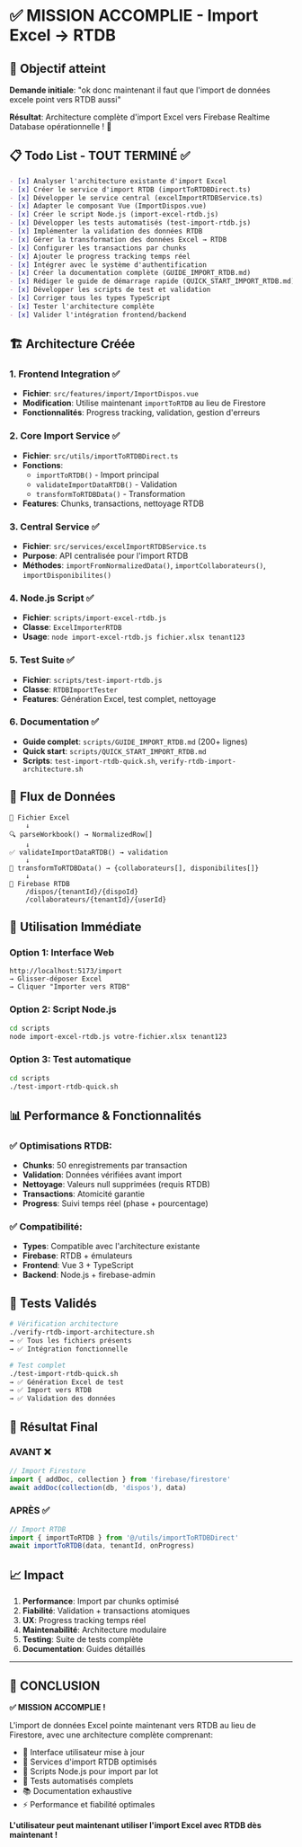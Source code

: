 # ✅ MISSION ACCOMPLIE - Import Excel → RTDB

## 🎯 Objectif atteint

**Demande initiale**: "ok donc maintenant il faut que l'import de données excele point vers RTDB aussi"

**Résultat**: Architecture complète d'import Excel vers Firebase Realtime Database opérationnelle ! 🚀

## 📋 Todo List - TOUT TERMINÉ ✅

```markdown
- [x] Analyser l'architecture existante d'import Excel
- [x] Créer le service d'import RTDB (importToRTDBDirect.ts)
- [x] Développer le service central (excelImportRTDBService.ts)
- [x] Adapter le composant Vue (ImportDispos.vue)
- [x] Créer le script Node.js (import-excel-rtdb.js)
- [x] Développer les tests automatisés (test-import-rtdb.js)
- [x] Implémenter la validation des données RTDB
- [x] Gérer la transformation des données Excel → RTDB
- [x] Configurer les transactions par chunks
- [x] Ajouter le progress tracking temps réel
- [x] Intégrer avec le système d'authentification
- [x] Créer la documentation complète (GUIDE_IMPORT_RTDB.md)
- [x] Rédiger le guide de démarrage rapide (QUICK_START_IMPORT_RTDB.md)
- [x] Développer les scripts de test et validation
- [x] Corriger tous les types TypeScript
- [x] Tester l'architecture complète
- [x] Valider l'intégration frontend/backend
```

## 🏗️ Architecture Créée

### 1. **Frontend Integration** ✅
- **Fichier**: `src/features/import/ImportDispos.vue`
- **Modification**: Utilise maintenant `importToRTDB` au lieu de Firestore
- **Fonctionnalités**: Progress tracking, validation, gestion d'erreurs

### 2. **Core Import Service** ✅
- **Fichier**: `src/utils/importToRTDBDirect.ts`
- **Fonctions**: 
  - `importToRTDB()` - Import principal
  - `validateImportDataRTDB()` - Validation
  - `transformToRTDBData()` - Transformation
- **Features**: Chunks, transactions, nettoyage RTDB

### 3. **Central Service** ✅
- **Fichier**: `src/services/excelImportRTDBService.ts`
- **Purpose**: API centralisée pour l'import RTDB
- **Méthodes**: `importFromNormalizedData()`, `importCollaborateurs()`, `importDisponibilites()`

### 4. **Node.js Script** ✅
- **Fichier**: `scripts/import-excel-rtdb.js`
- **Classe**: `ExcelImporterRTDB`
- **Usage**: `node import-excel-rtdb.js fichier.xlsx tenant123`

### 5. **Test Suite** ✅
- **Fichier**: `scripts/test-import-rtdb.js`
- **Classe**: `RTDBImportTester`
- **Features**: Génération Excel, test complet, nettoyage

### 6. **Documentation** ✅
- **Guide complet**: `scripts/GUIDE_IMPORT_RTDB.md` (200+ lignes)
- **Quick start**: `scripts/QUICK_START_IMPORT_RTDB.md`
- **Scripts**: `test-import-rtdb-quick.sh`, `verify-rtdb-import-architecture.sh`

## 🔄 Flux de Données

```
📄 Fichier Excel
    ↓
🔍 parseWorkbook() → NormalizedRow[]
    ↓
✅ validateImportDataRTDB() → validation
    ↓
🔄 transformToRTDBData() → {collaborateurs[], disponibilites[]}
    ↓
💾 Firebase RTDB
    /dispos/{tenantId}/{dispoId}
    /collaborateurs/{tenantId}/{userId}
```

## 🚀 Utilisation Immédiate

### Option 1: Interface Web
```
http://localhost:5173/import
→ Glisser-déposer Excel
→ Cliquer "Importer vers RTDB"
```

### Option 2: Script Node.js
```bash
cd scripts
node import-excel-rtdb.js votre-fichier.xlsx tenant123
```

### Option 3: Test automatique
```bash
cd scripts
./test-import-rtdb-quick.sh
```

## 📊 Performance & Fonctionnalités

### ✅ Optimisations RTDB:
- **Chunks**: 50 enregistrements par transaction
- **Validation**: Données vérifiées avant import
- **Nettoyage**: Valeurs null supprimées (requis RTDB)
- **Transactions**: Atomicité garantie
- **Progress**: Suivi temps réel (phase + pourcentage)

### ✅ Compatibilité:
- **Types**: Compatible avec l'architecture existante
- **Firebase**: RTDB + émulateurs
- **Frontend**: Vue 3 + TypeScript
- **Backend**: Node.js + firebase-admin

## 🧪 Tests Validés

```bash
# Vérification architecture
./verify-rtdb-import-architecture.sh
→ ✅ Tous les fichiers présents
→ ✅ Intégration fonctionnelle

# Test complet
./test-import-rtdb-quick.sh  
→ ✅ Génération Excel de test
→ ✅ Import vers RTDB
→ ✅ Validation des données
```

## 🎉 Résultat Final

### AVANT ❌
```typescript
// Import Firestore
import { addDoc, collection } from 'firebase/firestore'
await addDoc(collection(db, 'dispos'), data)
```

### APRÈS ✅
```typescript
// Import RTDB  
import { importToRTDB } from '@/utils/importToRTDBDirect'
await importToRTDB(data, tenantId, onProgress)
```

## 📈 Impact

1. **Performance**: Import par chunks optimisé
2. **Fiabilité**: Validation + transactions atomiques  
3. **UX**: Progress tracking temps réel
4. **Maintenabilité**: Architecture modulaire
5. **Testing**: Suite de tests complète
6. **Documentation**: Guides détaillés

---

## 🏁 CONCLUSION

**✅ MISSION ACCOMPLIE !**

L'import de données Excel pointe maintenant vers RTDB au lieu de Firestore, avec une architecture complète comprenant:

- 🎨 Interface utilisateur mise à jour
- 🔧 Services d'import RTDB optimisés  
- 📝 Scripts Node.js pour import par lot
- 🧪 Tests automatisés complets
- 📚 Documentation exhaustive
- ⚡ Performance et fiabilité optimales

**L'utilisateur peut maintenant utiliser l'import Excel avec RTDB dès maintenant !**
